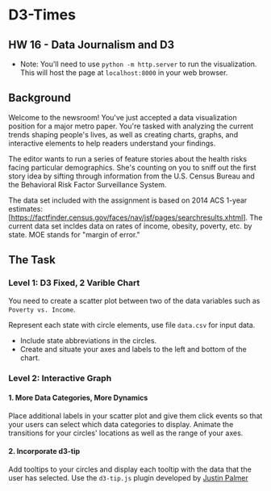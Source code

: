 # D3-Times
## HW 16 - Data Journalism and D3

* Note: You'll need to use `python -m http.server` to run the visualization. This will host the page at `localhost:8000` in your web browser.

## Background

Welcome to the newsroom! You've just accepted a data visualization position for a major metro paper. You're tasked with analyzing the current trends shaping people's lives, as well as creating charts, graphs, and interactive elements to help readers understand your findings.

The editor wants to run a series of feature stories about the health risks facing particular demographics. She's counting on you to sniff out the first story idea by sifting through information from the U.S. Census Bureau and the Behavioral Risk Factor Surveillance System.

The data set included with the assignment is based on 2014 ACS 1-year estimates: [https://factfinder.census.gov/faces/nav/jsf/pages/searchresults.xhtml]. The current data set incldes data on rates of income, obesity, poverty, etc. by state. MOE stands for "margin of error."

## The Task

### Level 1: D3 Fixed, 2 Varible Chart

You need to create a scatter plot between two of the data variables such as `Poverty vs. Income`.

Represent each state with circle elements, use file `data.csv` for input data. 
* Include state abbreviations in the circles.
* Create and situate your axes and labels to the left and bottom of the chart.

### Level 2: Interactive Graph

#### 1. More Data Categories, More Dynamics

Place additional labels in your scatter plot and give them click events so that your users can select which data categories to display. Animate the transitions for your circles' locations as well as the range of your axes. 

#### 2. Incorporate d3-tip

Add tooltips to your circles and display each tooltip with the data that the user has selected. Use the `d3-tip.js` plugin developed by [Justin Palmer](https://github.com/Caged)
